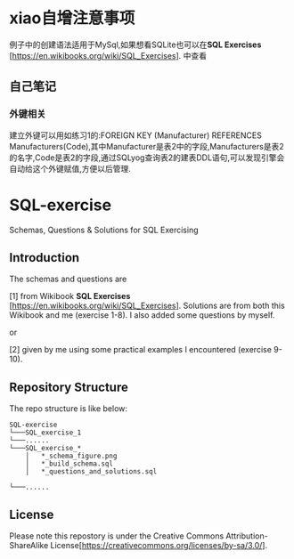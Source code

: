 
# xiao自增注意事项
例子中的创建语法适用于MySql,如果想看SQLite也可以在**SQL Exercises** [https://en.wikibooks.org/wiki/SQL_Exercises]. 中查看
## 自己笔记
### 外键相关
建立外键可以用如练习1的:FOREIGN KEY (Manufacturer) REFERENCES Manufacturers(Code),其中Manufacturer是表2中的字段,Manufacturers是表2的名字,Code是表2的字段,通过SQLyog查询表2的建表DDL语句,可以发现引擎会自动给这个外键赋值,方便以后管理.


# SQL-exercise
Schemas, Questions &amp; Solutions for SQL Exercising

## Introduction
The schemas and questions are 

[1] from Wikibook **SQL Exercises** [https://en.wikibooks.org/wiki/SQL_Exercises]. Solutions are from both this Wikibook and me (exercise 1-8). I also added some questions by myself.

or

[2] given by me using some practical examples I encountered (exercise 9-10).

## Repository Structure
The repo structure is like below:
```
SQL-exercise
└───SQL_exercise_1
└───......
└───SQL_exercise_*
    │   *_schema_figure.png
    │   *_build_schema.sql
    │   *_questions_and_solutions.sql

└───......

```

## License
Please note this repostory is under the Creative Commons Attribution-ShareAlike License[https://creativecommons.org/licenses/by-sa/3.0/].
